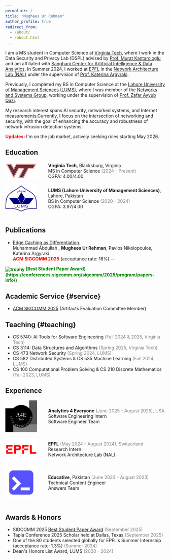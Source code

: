 ```yaml
---
permalink: /
title: "Mughees Ur Rehman"
author_profile: true
redirect_from: 
  - /about/
  - /about.html
---
```

I am a MS student in Computer Science at [Virginia Tech](https://cs.vt.edu/), where I work in the Data Security and Privacy Lab (DSPL) advised by [Prof. Murat Kantarcioglu](https://www.kantarcioglu.net/) and am affiliated with [Sanghani Center for Artificial Intelligence & Data Analytics](https://sanghani.cs.vt.edu/people/students/mughees-ur-rehman.html). In Summer 2024, I worked at [EPFL](https://www.epfl.ch/en/) in the [Network Architecture Lab (NAL)](https://www.epfl.ch/labs/nal/) under the supervision of [Prof. Katerina Argyraki](https://people.epfl.ch/katerina.argyraki?lang=en).

Previously, I completed my BS in Computer Science at the [Lahore University of Management Sciences (LUMS)](https://lums.edu.pk/), where I was member of the [Networks and Systems Group](https://nsg.lums.edu.pk/), working under the supervision of [Prof. Zafar Ayyub Qazi](https://web.lums.edu.pk/~zafar/).

My research interest spans AI security, networked systems, and Internet measurements.Currently, I focus on the intersection of networking and security, with the goal of enhancing the accuracy and robustness of network intrusion detection systems. 

<strong style="color: red;">Updates:</strong> I'm on the job market, actively seeking roles starting May 2026.
<br>

## Education
<a id="education"></a>
<div style="display: flex; align-items: center;">
  <img src="./../images/logo-vt.png" alt="Logo" style="width: 100px; height: auto;">
  <span style="margin-left: 35px;">
    <strong>Virginia Tech</strong>, Blacksburg, Virginia<br>
    MS in Computer Science <span style="color:#808080;">(2024 - Present)</span> <br>
    CGPA: 4.00/4.00<br>
  </span>
</div>

<br>

<div style="display: flex; align-items: center;">
  <img src="./../images/logo-lums.png" alt="Logo" style="width: 100px; height: auto;">
  <span style="margin-left: 35px;">
    <strong>LUMS (Lahore University of Management Sciences)</strong>, Lahore, Pakistan<br>
    BS in Computer Science <span style="color:#808080;">(2020 - 2024)</span> <br>
    CGPA: 3.97/4.00<br>
  </span>
</div>
<br>

## Publications
<a id="publications"></a>
* [Edge Caching as Differentiation](https://dl.acm.org/doi/10.1145/3718958.3754350).  
Muhammad Abdullah , **Mughees Ur Rehman**, Pavlos Nikolopoulos, Katerina Argyraki\
<strong style="color: red;">ACM SIGCOMM 2025</strong> (acceptance rate: 16%) —
<strong style="color: green;">
  <img src="https://conferences.sigcomm.org/sigcomm/2025/img/icons/trophy.png"
       alt="trophy"
       style="height:1em;vertical-align:-0.2em;">
  [Best Student Paper Award](https://conferences.sigcomm.org/sigcomm/2025/program/papers-info/)
</strong>

## Academic Service {#service}
* [ACM SIGCOMM 2025](https://conferences.sigcomm.org/sigcomm/2025/cf-artifacts/) (Artifacts Evaluation Committee Member)

## Teaching {#teaching}
* CS 5740: AI Tools for Software Engineering <span style="color:#808080;">(Fall 2024 & 2025, Virginia Tech)</span>
* CS 3114: Data Structures and Algorithms <span style="color:#808080;">(Spring 2025, Virginia Tech)</span>
* CS 473 Network Security <span style="color:#808080;">(Spring 2024, LUMS)</span>
* CS 582 Distributed Systems & CS 535 Machine Learning <span style="color:#808080;">(Fall 2024, LUMS)</span>
* CS 100 Computational Problem Solving & CS 210 Discrete Mathematics <span style="color:#808080;">(Fall 2023, LUMS)</span>


## Experience
<div style="display: flex; align-items: center;">
  <img src="./../images/analytics4everyone.jpeg" alt="Logo" style="width: 100px; height: auto;">
  <span style="margin-left: 35px;">
    <strong>Analytics 4 Everyone</strong> <span style="color:#808080;">(June 2025 - August 2025), USA</span> <br>
    Software Engineering Intern <br>
    Software Engineer Team 
  </span>
</div>

<br>

<div style="display: flex; align-items: center;">
  <img src="./../images/logo-epfl.png" alt="Logo" style="width: 100px; height: auto;">
  <span style="margin-left: 35px;">
    <strong>EPFL</strong><span style="color:#808080;"> (May 2024 - August 2024), Switzerland</span> <br>
    Research Intern<br>
    Network Architecture Lab (NAL)<br>
  </span>
</div>

<br>

<div style="display: flex; align-items: center;">
  <img src="./../images/educative.jpeg" alt="Logo" style="width: 100px; height: auto;">
  <span style="margin-left: 35px;">
    <strong>Educative</strong>, Pakistan <span style="color:#808080;">(June 2023 - August 2023)</span><br>
    Technical Content Engineer
    <br>Answers Team
  </span>
</div>

<br>

## Awards & Honors

* SIGCOMM 2025 [Best Student Paper Award](https://conferences.sigcomm.org/sigcomm/2025/program/papers-info/) <span style="color:#808080;">(September 2025)</span>
* Tapia Conference 2025 Scholar held at Dallas, Texas <span style="color:#808080;">(September 2025)</span>
* One of the 80 students selected globally for EPFL's Summer Internship (acceptance rate: 1.3%) <span style="color:#808080;">(Summer 2024)</span>
* Dean's Honors List Award, LUMS <span style="color:#808080;">(2020 - 2024)</span>

